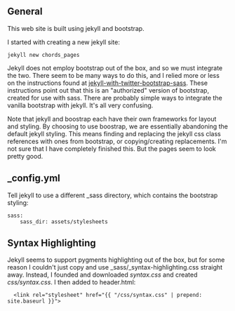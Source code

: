 ## General
This web site is built using jekyll and bootstrap.

I started with creating a new jekyll site:

    jekyll new chords_pages

Jekyll does not employ bootstrap out of the box, and so we must
integrate the two. There seem to be many ways to do this, and I relied
more or less on the instructions found at
[jekyll-with-twitter-bootstrap-sass](http://jekyll.pygmeeweb.com/2014/08/02/jekyll-with-twitter-bootstrap-sass/).
These instructions point out that this is an "authorized" version
of bootstrap, created for use with sass. There are probably simple ways
to integrate the vanilla bootstrap with jekyll. It's all very
confusing.

Note that jekyll and boostrap each have their own frameworks for layout
and styling. By choosing to use boostrap, we are essentially abandoning
the default jekyll styling. This means finding and replacing the jekyll
css class references with ones from bootstrap, or copying/creating
replacements. I'm not sure that I have completely finished this. But
the pages seem to look pretty good.

## _config.yml
Tell jekyll to use a different _sass directory, which contains the bootstrap styling:

    sass:
        sass_dir: assets/stylesheets

## Syntax Highlighting
Jekyll seems to support pygments highlighting out of the box, but for 
some reason I couldn't just copy and use _sass/_syntax-highlighting.css
straight away. Instead, I founded and downloaded _syntax.css_ and 
created _css/syntax.css_. I then added to header.html:

      <link rel="stylesheet" href="{{ "/css/syntax.css" | prepend: site.baseurl }}">



